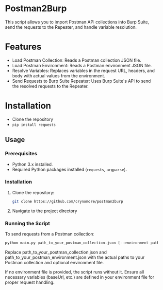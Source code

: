 # Postman2Burp
This script allows you to import Postman API collections into Burp Suite, send the requests to the Repeater, and handle variable resolution.

# Features
- Load Postman Collection: Reads a Postman collection JSON file.
- Load Postman Environment: Reads a Postman environment JSON file.
- Resolve Variables: Replaces variables in the request URL, headers, and body with actual values from the environment.
- Send Requests to Burp Suite Repeater: Uses Burp Suite's API to send the resolved requests to the Repeater.

# Installation
- Clone the repository
- `pip install requests`

## Usage

### Prerequisites
- Python 3.x installed.
- Required Python packages installed (`requests`, `argparse`).

### Installation
1. Clone the repository:
   ```bash
   git clone https://github.com/crynomore/postman2burp
2. Navigate to the project directory
### Running the Script
To send requests from a Postman collection:
```bash
python main.py path_to_your_postman_collection.json [--environment path_to_your_postman_environment.json]
```

Replace path_to_your_postman_collection.json and path_to_your_postman_environment.json with the actual paths to your Postman collection and optional environment file.

If no environment file is provided, the script runs without it.
Ensure all necessary variables (baseUrl, etc.) are defined in your environment file for proper request handling.
